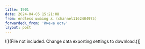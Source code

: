 ```yaml
---
title: 1901
date: 2024-04-05 15:21:08
from: endless шизing ⍼ (channel1162404975)
forwarded\_from: 'Имена есть'
layout: post
---
```


![[(File not included. Change data exporting settings to download.)]]


